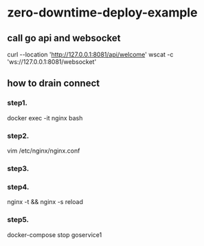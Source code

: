 # zero-downtime-deploy-example


## call go api and websocket
curl --location 'http://127.0.0.1:8081/api/welcome'
wscat -c 'ws://127.0.0.1:8081/websocket'


## how to drain connect

### step1.
docker exec -it nginx bash
### step2.
vim /etc/nginx/nginx.conf

### step3.


### step4.
nginx -t && nginx -s reload

### step5.
docker-compose stop goservice1
